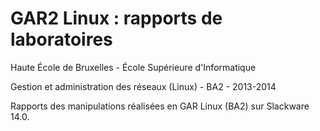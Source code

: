 GAR2 Linux : rapports de laboratoires
====================================

Haute École de Bruxelles - École Supérieure d'Informatique

Gestion et administration des réseaux (Linux) - BA2 - 2013-2014

Rapports des manipulations réalisées en GAR Linux (BA2) sur Slackware 14.0.
